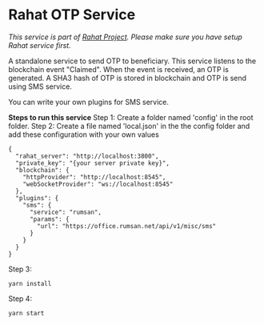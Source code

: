 # Rahat OTP Service

_This service is part of [Rahat Project](https://github.com/esatya/rahat). Please make sure you have setup Rahat service first._

A standalone service to send OTP to beneficiary. This service listens to the blockchain event "Claimed". When the event is received, an OTP is generated. A SHA3 hash of OTP is stored in blockchain and OTP is send using SMS service.

You can write your own plugins for SMS service.

**Steps to run this service**
Step 1: Create a folder named 'config' in the root folder.
Step 2: Create a file named 'local.json' in the the config folder and add these configuration with your own values

```
{
  "rahat_server": "http://localhost:3800",
  "private_key": "{your server private key}",
  "blockchain": {
    "httpProvider": "http://localhost:8545",
    "webSocketProvider": "ws://localhost:8545"
  },
  "plugins": {
    "sms": {
      "service": "rumsan",
      "params": {
        "url": "https://office.rumsan.net/api/v1/misc/sms"
      }
    }
  }
}
```

Step 3:

    yarn install

Step 4:

    yarn start
